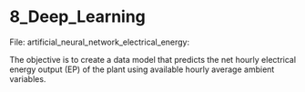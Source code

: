 # 8_Deep_Learning
File: artificial_neural_network_electrical_energy:

The objective is to create a data model that predicts the net hourly electrical energy output (EP) of the plant using available hourly average ambient variables.

